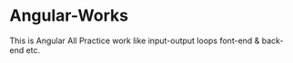 # Angular-Works
This is Angular All Practice work like input-output loops font-end &amp; back-end etc.
